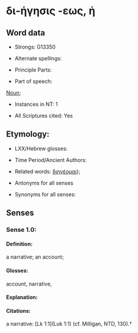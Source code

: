 # δι-ήγησις -εως, ἡ

<!-- Status: S2=NeedsFinalCheck -->
<!-- Lexica used for edits:   -->

## Word data

* Strongs: G13350

* Alternate spellings:



* Principle Parts: 


* Part of speech: 

[Noun](http://ugg.readthedocs.io/en/latest/noun.html); 

* Instances in NT: 1

* All Scriptures cited: Yes

## Etymology: 


* LXX/Hebrew glosses: 


* Time Period/Ancient Authors: 


* Related words: [διηγέομαι]());

* Antonyms for all senses

* Synonyms for all senses: 


## Senses 


### Sense  1.0: 

#### Definition: 

a narrative; an account;

#### Glosses: 

account, narrative, 

#### Explanation: 


#### Citations: 

a narrative: [Lk 1:1](Luk 1:1) (cf. Milligan, NTD, 130).†
